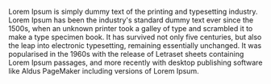 Lorem Ipsum is simply dummy text of the printing and typesetting industry. Lorem Ipsum has
been the industry's standard dummy text ever since the 1500s, when an unknown printer took
a galley of type and scrambled it to make a type specimen book. It has survived not only 
five centuries, but also the leap into electronic typesetting, remaining essentially unchanged.
It was popularised in the 1960s with the release of Letraset sheets containing Lorem Ipsum
passages, and more recently with desktop publishing software like Aldus PageMaker including
versions of Lorem Ipsum.    